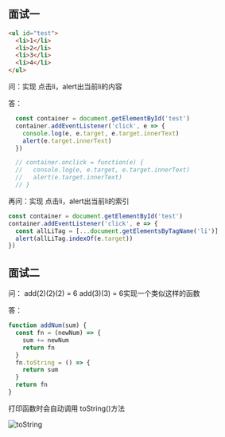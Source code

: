 ## 面试一
```html
<ul id="test">
  <li>1</li>
  <li>2</li>
  <li>3</li>
  <li>4</li>
</ul>
```
问：实现 点击li，alert出当前li的内容

答：
```js
  const container = document.getElementById('test')
  container.addEventListener('click', e => {
    console.log(e, e.target, e.target.innerText)
    alert(e.target.innerText)
  })

  // container.onclick = function(e) {
  //   console.log(e, e.target, e.target.innerText)
  //   alert(e.target.innerText)
  // }

```

再问：实现 点击li，alert出当前li的索引
```js
const container = document.getElementById('test')
container.addEventListener('click', e => {
  const allLiTag = [...document.getElementsByTagName('li')]
  alert(allLiTag.indexOf(e.target))
})
```

## 面试二
问： add(2)(2)(2) = 6     add(3)(3) = 6实现一个类似这样的函数

答：
```js
function addNum(sum) {
  const fn = (newNum) => {
    sum += newNum
    return fn
  }
  fn.toString = () => {
    return sum
  }
  return fn
}
```
打印函数时会自动调用 toString()方法

![toString](@assets/basic/1.png)
